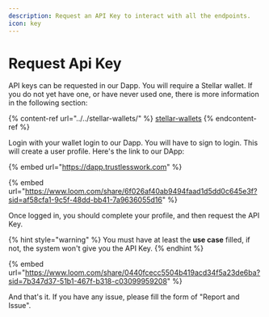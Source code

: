 ```yaml
---
description: Request an API Key to interact with all the endpoints.
icon: key
---
```


# Request Api Key

API keys can be requested in our Dapp. You will require a Stellar wallet. If you do not yet have one, or have never used one, there is more information in the following section:&#x20;

{% content-ref url="../../stellar-wallets/" %}
[stellar-wallets](../../stellar-wallets/)
{% endcontent-ref %}

Login with your wallet login to our Dapp. You will have to sign to login. This will create a user profile. Here's the link to our DApp:&#x20;

{% embed url="https://dapp.trustlesswork.com" %}

{% embed url="https://www.loom.com/share/6f026af40ab9494faad1d5dd0c645e3f?sid=af58cfa1-9c5f-48dd-bb41-7a9636055d16" %}

Once logged in, you should complete your profile, and then request the API Key.

{% hint style="warning" %}
You must have at least the **use case** filled, if not, the system won't give you the API Key.
{% endhint %}

{% embed url="https://www.loom.com/share/0440fcecc5504b419acd34f5a23de6ba?sid=7b347d37-51b1-467f-b318-c03099959208" %}

And that's it. If you have any issue, please fill the form of "Report and Issue".
